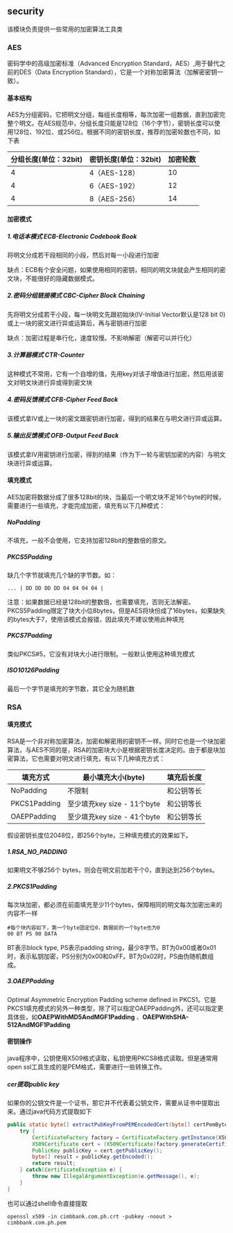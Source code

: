 ## security

该模块负责提供一些常用的加密算法工具类

### AES

密码学中的高级加密标准（Advanced Encryption Standard，AES）,用于替代之前的DES（Data Encryption Standard），它是一个对称加密算法（加解密密钥一致）。

#### 基本结构

AES为分组密码，它把明文分组，每组长度相等，每次加密一组数据，直到加密完整个明文。在AES规范中，分组长度只能是128位（16个字节），密钥长度可以使用128位、192位、或256位。根据不同的密钥长度，推荐的加密轮数也不同，如下表

| 分组长度(单位：32bit) | 密钥长度(单位：32bit) | 加密轮数 |
| --------------------- | --------------------- | -------- |
| 4                     | 4（AES-128）          | 10       |
| 4                     | 6（AES-192）          | 12       |
| 4                     | 8（AES-256）          | 14       |

#### 加密模式

##### 1.电话本模式 ECB-Electronic Codebook Book

将明文分成若干段相同的小段，然后对每一小段进行加密

缺点：ECB有个安全问题，如果使用相同的密钥，相同的明文块就会产生相同的密文块，不能很好的隐藏数据模式。

##### 2.密码分组链接模式 CBC-Cipher Block Chaining

先将明文分成若干小段，每一块明文先跟初始块(IV-Initial Vector默认是128 bit 0)或上一块的密文进行异或运算后，再与密钥进行加密

缺点：加密过程是串行化，速度较慢。不影响解密（解密可以并行化）

##### 3.计算器模式 CTR-Counter

这种模式不常用，它有一个自增的值，先用key对该子增值进行加密，然后用该密文对明文块进行异或得到密文块

##### 4.密码反馈模式 CFB-Cipher Feed Back

该模式拿IV或上一块的密文跟密钥进行加密，得到的结果在与明文进行异或运算。

##### 5.输出反馈模式 OFB-Output Feed Back

该模式拿IV用密钥进行加密，得到的结果（作为下一轮与密钥加密的内容）与明文块进行异或运算。

#### 填充模式

AES加密将数据分成了很多128bit的块，当最后一个明文块不足16个byte的时候，需要进行一些填充，才能完成加密，填充有以下几种模式：

##### NoPadding

不填充，一般不会使用，它支持加密128bit的整数倍的原文。

##### PKCS5Padding

缺几个字节就填充几个缺的字节数。如：

```
... | DD DD DD DD 04 04 04 04 |
```

注意：如果数据已经是128bit的整数倍，也需要填充，否则无法解密。PKCS5Padding限定了块大小位8bytes，但是AES将块份成了16bytes，如果缺失的bytes大于7，使用该模式会报错，因此填充不建议使用此种填充

##### PKCS7Padding

类似PKCS#5，它没有对块大小进行限制。一般默认使用这种填充模式

##### ISO10126Padding

最后一个字节是填充的字节数，其它全为随机数

### RSA

#### 填充模式

RSA是一个非对称加密算法，加密和解密用的密钥不一样。同时它也是一个块加密算法，与AES不同的是，RSA的加密块大小是根据密钥长度决定的。由于都是块加密算法，它也需要对明文进行填充，有以下几种填充方式：

| 填充方式     | 最小填充大小(byte)          | 填充后长度 |
| ------------ | --------------------------- | ---------- |
| NoPadding    | 不限制                      | 和公钥等长 |
| PKCS1Padding | 至少填充key size - 11个byte | 和公钥等长 |
| OAEPPadding  | 至少填充key size - 41个byte | 和公钥等长 |

假设密钥长度位2048位，即256个byte，三种填充模式的效果如下。

##### 1.RSA_NO_PADDING

如果明文不够256个 bytes，则会在明文前加若干个0，直到达到256个bytes。

##### 2.PKCS1Padding

每次块加密，都必须在前面填充至少11个bytes，保障相同的明文每次加密出来的内容不一样

```
#每个块内容如下，第一个byte固定位0，数据前的一个byte也为0
00 BT PS 00 DATA
```

BT表示block type, PS表示padding string，最少8字节。BT为0x00或者0x01时，表示私钥加密，PS分别为0x00和0xFF。BT为0x02时，PS由伪随机数组成。

##### 3.OAEPPadding

Optimal Asymmetric Encryption Padding scheme defined in PKCS1。它是PKCS1填充模式的另外一种类型，除了可以指定OAEPPadding外，还可以指定更具体些，如**OAEPWithMD5AndMGF1Padding** 、**OAEPWithSHA-512AndMGF1Padding**

#### 密钥操作

java程序中，公钥使用X509格式读取，私钥使用PKCS8格式读取。但是通常用open ssl工具生成的是PEM格式，需要进行一些转换工作。

##### cer提取public key

如果你的公钥文件是一个证书，那它并不代表着公钥文件，需要从证书中提取出来。通过java代码方式提取如下

```java
public static byte[] extractPubKeyFromPEMEncodedCert(byte[] certPemBytes) {
    try {
        CertificateFactory factory = CertificateFactory.getInstance(X509);
        X509Certificate cert = (X509Certificate)factory.generateCertificate(new ByteArrayInputStream(certPemBytes));
        PublicKey publicKey = cert.getPublicKey();
        byte[] result = publicKey.getEncoded();
        return result;	
    } catch(CertificateException e) {
        throw new IllegalArgumentException(e.getMessage(), e);
    }
}
```

也可以通过shell命令直接提取

```shell
openssl x509 -in cimbbank.com.ph.crt -pubkey -noout > cimbbank.com.ph.pem
```